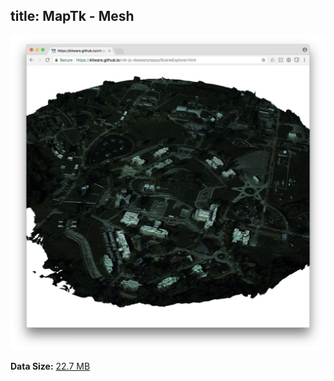 title: MapTk - Mesh
---

[![Visualization](./scene/mutc-3d-fused-mesh.jpg)](/vtk-js-datasets/apps/SceneExplorer.html?fileURL=/vtk-js-datasets/data/vtkjs/mutc-3d-fused-mesh.vtkjs)

__Data Size:__ [22.7 MB](/vtk-js-datasets/data/vtkjs/mutc-3d-fused-mesh.vtkjs)
